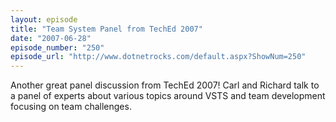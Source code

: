 ```yaml
---
layout: episode
title: "Team System Panel from TechEd 2007"
date: "2007-06-28"
episode_number: "250"
episode_url: "http://www.dotnetrocks.com/default.aspx?ShowNum=250"
---
```


Another great panel discussion from TechEd 2007! Carl and Richard talk to a panel of experts about various topics around VSTS and team development focusing on team challenges.
